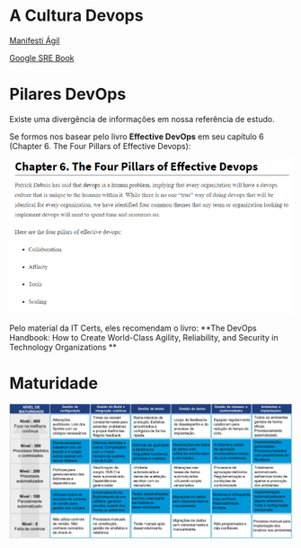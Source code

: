 # A Cultura Devops

[Manifesti Ágil](http://agilemanifesto.org)

[Google SRE Book](https://landing.google.com/sre/book.html)

# Pilares DevOps

Existe uma divergência de informações em nossa referência de estudo. 

Se formos nos basear pelo livro **Effective DevOps** em seu capítulo 6 (Chapter 6. The Four Pillars of Effective Devops):

![](img/4_pilares_devops.PNG)

Pelo material da IT Certs, eles recomendam o livro: **The DevOps Handbook: How to Create World-Class Agility, Reliability, and Security in Technology Organizations ** 

# Maturidade
![](img/maturidade.PNG)
